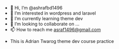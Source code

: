 - 👋 Hi, I’m @ashrafbd1496
- 👀 I’m interested in wordpress and laravel
- 🌱 I’m currently learning theme dev
- 💞️ I’m looking to collaborate on ...
- 📫 How to reach me asraf1496@gmail.com

<!---
ashrafbd1496/ashrafbd1496 is a ✨ special ✨ repository because its `README.md` (this file) appears on your GitHub profile.
You can click the Preview link to take a look at your changes.
--->

- This is Adrian Twarog theme dev course practice
